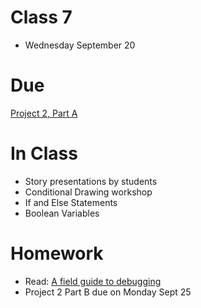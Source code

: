 # Class 7

* Wednesday September 20

# Due
[Project 2, Part A](../projects/project2.md)

# In Class
* Story presentations by students
* Conditional Drawing workshop
* If and Else Statements
* Boolean Variables

# Homework

* Read: [A field guide to debugging](https://p5js.org/learn/debugging.html)
* Project 2 Part B due on Monday Sept 25

